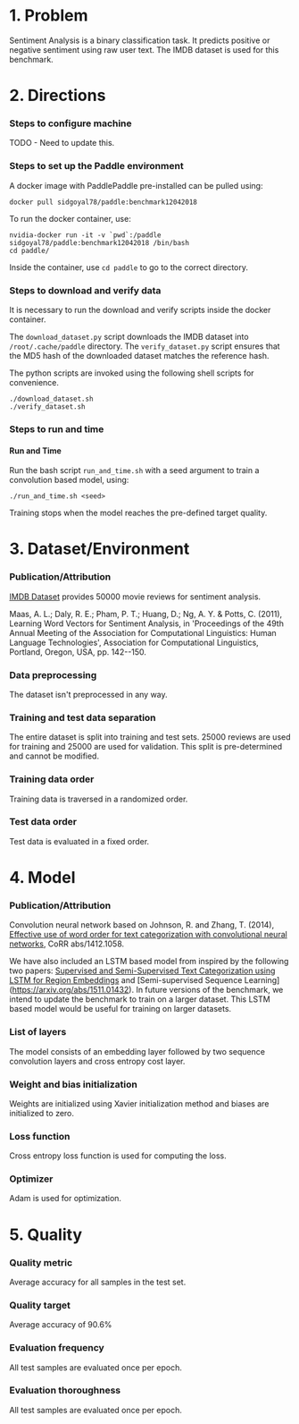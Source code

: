 # 1. Problem 
Sentiment Analysis is a binary classification task. It predicts positive or negative sentiment using raw user text. The IMDB dataset is used for this benchmark.
# 2. Directions
### Steps to configure machine
TODO - Need to update this.
### Steps to set up the Paddle environment
A docker image with PaddlePaddle pre-installed can be pulled using:
```
docker pull sidgoyal78/paddle:benchmark12042018
```

To run the docker container, use:
```
nvidia-docker run -it -v `pwd`:/paddle sidgoyal78/paddle:benchmark12042018 /bin/bash
cd paddle/
```

Inside the container, use `cd paddle` to go to the correct directory.

### Steps to download and verify data
It is necessary to run the download and verify scripts inside the docker container.

The `download_dataset.py` script downloads the IMDB dataset into `/root/.cache/paddle` directory.
The `verify_dataset.py` script ensures that the MD5 hash of the downloaded dataset matches the reference hash.

The python scripts are invoked using the following shell scripts for convenience.

```
./download_dataset.sh
./verify_dataset.sh
```

### Steps to run and time

#### Run and Time
Run the bash script `run_and_time.sh` with a seed argument to train a convolution based model, using:
```
./run_and_time.sh <seed>
```

Training stops when the model reaches the pre-defined target quality.

# 3. Dataset/Environment
### Publication/Attribution
[IMDB Dataset](http://ai.stanford.edu/~amaas/data/sentiment/) provides 50000 movie reviews for sentiment analysis.

Maas, A. L.; Daly, R. E.; Pham, P. T.; Huang, D.; Ng, A. Y. & Potts, C. (2011), Learning Word Vectors for Sentiment Analysis, in 'Proceedings of the 49th Annual Meeting of the Association for Computational Linguistics: Human Language Technologies', Association for Computational Linguistics, Portland, Oregon, USA, pp. 142--150.
### Data preprocessing
The dataset isn't preprocessed in any way.
### Training and test data separation
The entire dataset is split into training and test sets. 25000 reviews are used for training and 25000 are used for validation.
This split is pre-determined and cannot be modified.
### Training data order
Training data is traversed in a randomized order.
### Test data order
Test data is evaluated in a fixed order.
# 4. Model
### Publication/Attribution
Convolution neural network based on Johnson, R. and Zhang, T. (2014), [Effective use of word order for text categorization with convolutional neural networks](https://arxiv.org/abs/1412.1058), CoRR abs/1412.1058. 

We have also included an LSTM based model from inspired by the following two papers: [Supervised and Semi-Supervised Text Categorization using LSTM for Region Embeddings](https://arxiv.org/abs/1602.02373) and [Semi-supervised Sequence Learning] (https://arxiv.org/abs/1511.01432). In future versions of the benchmark, we intend to update the benchmark to train on a larger dataset. This LSTM based model would be useful for training on larger datasets.

### List of layers
The model consists of an embedding layer followed by two sequence convolution layers and cross entropy cost layer.
### Weight and bias initialization
Weights are initialized using Xavier initialization method and biases are initialized to zero.
### Loss function
Cross entropy loss function is used for computing the loss.
### Optimizer
Adam is used for optimization.
# 5. Quality
### Quality metric
Average accuracy for all samples in the test set.
### Quality target
Average accuracy of 90.6%
### Evaluation frequency
All test samples are evaluated once per epoch.
### Evaluation thoroughness
All test samples are evaluated once per epoch.
